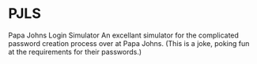 # PJLS
Papa Johns Login Simulator
An excellant simulator for the complicated password creation process over at Papa Johns.
(This is a joke, poking fun at the requirements for their passwords.)
